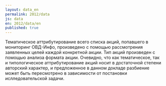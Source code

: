 ```yaml
---
layout: data_en
permalink: 2012/data
js: data
en: 2012/data/en
published: true
---
```


Тематическое аттрибутирование всего списка акций, попавшего в мониторинг ОВД-Инфо, произведено с помощью рассмотрения заявленных целей каждой конкретной акции. Тип акций произведен с помощью анализа формата акции. Очевидно, что как тематическое, так и типологическое аттрибутирование акций носит в достаточной степени авторский характер, и предложенное в данном докладе разбиение может быть пересмотрено в зависимости от постановки ислледовательской задачи.